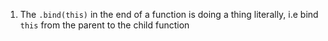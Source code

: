 1. The ``.bind(this)`` in the end of a function is doing a thing literally, i.e bind ``this`` from the parent to the child function
